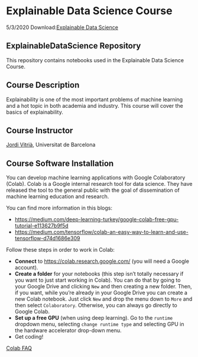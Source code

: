 # Explainable Data Science Course

5/3/2020 Download:[Explainable Data Science](https://send.firefox.com/download/fbcf8d085a765b7b/#8hcExlktGUQluEZoyLMsXQ)

## ExplainableDataScience Repository

This repository contains notebooks used in the Explainable Data Science Course.

## Course Description

Explainability is one of the most important problems of machine learning and a hot topic in both academia and industry. This course will cover the basics of explainability.

## Course Instructor

[Jordi Vitrià](https://algorismes.github.io/), Universitat de Barcelona

## Course Software Installation 

You can develop machine learning applications with Google Colaboratory (Colab). Colab is a Google internal research tool for data science. They have released the tool to the general public with the goal of dissemination of machine learning education and research. 

You can find more information in this blogs: 
+ https://medium.com/deep-learning-turkey/google-colab-free-gpu-tutorial-e113627b9f5d
+ https://medium.com/tensorflow/colab-an-easy-way-to-learn-and-use-tensorflow-d74d1686e309

Follow these steps in order to work in Colab:

+ **Connect** to https://colab.research.google.com/ (you will need a Google account).
+ **Create a folder** for your notebooks (this step isn’t totally necessary if you want to just start working in Colab). You can do that by going to your Google Drive and clicking `New` and then creating a new folder. Then, if you want, while you’re already in your Google Drive you can create a new Colab notebook. Just click `New` and drop the menu down to `More` and then select `Colaboratory`. Otherwise, you can always go directly to Google Colab.
+ **Set up a free GPU** (when using deep learning). Go to the `runtime` dropdown menu, selecting `change runtime type` and selecting GPU in the hardware accelerator drop-down menu.
+ Get coding!

[Colab FAQ](https://research.google.com/colaboratory/faq.html)

